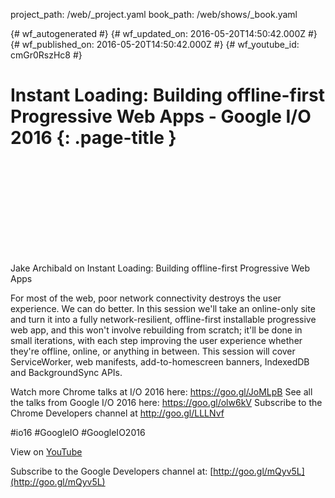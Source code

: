 project_path: /web/_project.yaml
book_path: /web/shows/_book.yaml

{# wf_autogenerated #}
{# wf_updated_on: 2016-05-20T14:50:42.000Z #}
{# wf_published_on: 2016-05-20T14:50:42.000Z #}
{# wf_youtube_id: cmGr0RszHc8 #}

# Instant Loading: Building offline-first Progressive Web Apps - Google I/O 2016 {: .page-title }


<div class="video-wrapper">
  <iframe class="devsite-embedded-youtube-video" data-video-id="cmGr0RszHc8"
          data-autohide="1" data-showinfo="0" frameborder="0" allowfullscreen>
  </iframe>
</div>

Jake Archibald on Instant Loading: Building offline-first Progressive Web Apps 

For most of the web, poor network connectivity destroys the user experience. We can do better. In this session we&#x27;ll take an online-only site and turn it into a fully network-resilient, offline-first installable progressive web app, and this won&#x27;t involve rebuilding from scratch; it&#x27;ll be done in small iterations, with each step improving the user experience whether they&#x27;re offline, online, or anything in between. This session will cover ServiceWorker, web manifests, add-to-homescreen banners, IndexedDB and BackgroundSync APIs.

Watch more Chrome talks at I/O 2016 here: https://goo.gl/JoMLpB 
See all the talks from Google I/O 2016 here: https://goo.gl/olw6kV
Subscribe to the Chrome Developers channel at http://goo.gl/LLLNvf 

#io16 #GoogleIO #GoogleIO2016

View on [YouTube](https://youtu.be/cmGr0RszHc8)

Subscribe to the Google Developers channel at: [http://goo.gl/mQyv5L](http://goo.gl/mQyv5L)
